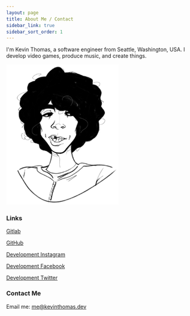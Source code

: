 ```yaml
---
layout: page
title: About Me / Contact
sidebar_link: true
sidebar_sort_order: 1
---
```


I'm Kevin Thomas, a software engineer from Seattle, Washington, USA. I develop video games, produce music, and create things.

<img alt="Mobile home page" src="/assets/images/me.jpg?" width="300px" />

### Links
<a href="https://gitlab.com/KevinNThomas" target="_blank">Gitlab</a>

<a href="https://github.com/KevinNThomas" target="_blank">GitHub</a>

<a href="https://www.instagram.com/kevinthomasdev" target="_blank">Development Instagram</a>

<a href="https://www.facebook.com/kevinthomasdev" target="_blank">Development Facebook</a>

<a href="https://twitter.com/kevint0517" target="_blank">Development Twitter</a>

### Contact Me
Email me: <a href="mailto:me@kevinthomas.dev">me@kevinthomas.dev</a>